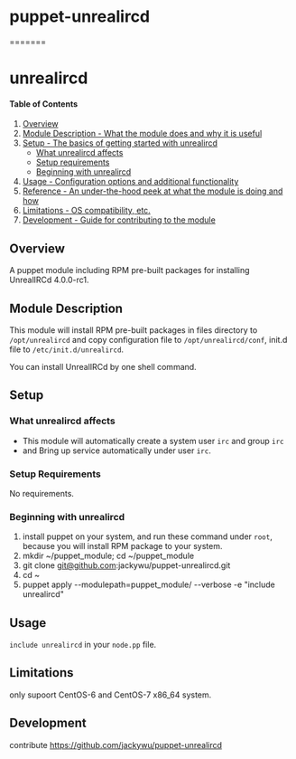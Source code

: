 # puppet-unrealircd
=======
# unrealircd

#### Table of Contents

1. [Overview](#overview)
2. [Module Description - What the module does and why it is useful](#module-description)
3. [Setup - The basics of getting started with unrealircd](#setup)
    * [What unrealircd affects](#what-unrealircd-affects)
    * [Setup requirements](#setup-requirements)
    * [Beginning with unrealircd](#beginning-with-unrealircd)
4. [Usage - Configuration options and additional functionality](#usage)
5. [Reference - An under-the-hood peek at what the module is doing and how](#reference)
5. [Limitations - OS compatibility, etc.](#limitations)
6. [Development - Guide for contributing to the module](#development)

## Overview

A puppet module including RPM pre-built packages for installing UnrealIRCd 4.0.0-rc1.

## Module Description

This module will install RPM pre-built packages in files directory to `/opt/unrealircd` and copy configuration file to
`/opt/unrealircd/conf`, init.d file to `/etc/init.d/unrealircd`.

You can install UnrealIRCd by one shell command.

## Setup

### What unrealircd affects

* This module will automatically create a system user `irc` and group `irc`
* and Bring up service automatically under user `irc`.

### Setup Requirements 

No requirements.

### Beginning with unrealircd

1. install puppet on your system, and run these command under `root`, because you will install RPM package to your system.
2. mkdir ~/puppet_module; cd ~/puppet_module
3. git clone git@github.com:jackywu/puppet-unrealircd.git
4. cd ~
5. puppet  apply  --modulepath=puppet_module/ --verbose -e "include unrealircd"

## Usage

`include unrealircd` in your `node.pp` file.

## Limitations

only supoort CentOS-6 and CentOS-7 x86_64 system.

## Development

contribute https://github.com/jackywu/puppet-unrealircd

